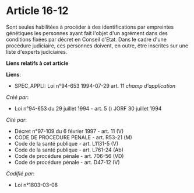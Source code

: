 # Article 16-12

Sont seules habilitées à procéder à des identifications par empreintes génétiques les personnes ayant fait l'objet d'un
agrément dans des conditions fixées par décret en Conseil d'Etat. Dans le cadre d'une procédure judiciaire, ces personnes
doivent, en outre, être inscrites sur une liste d'experts judiciaires.

**Liens relatifs à cet article**

**Liens**:

  - SPEC_APPLI: Loi n°94-653 1994-07-29 art. 11 *champ d'application*

_Créé par_:

  - Loi n°94-653 du 29 juillet 1994 - art. 5 () JORF 30 juillet 1994

_Cité par_:

  - Décret n°97-109 du 6 février 1997 - art. 11 (V)
  - CODE DE PROCEDURE PENALE - art. R53-21 (M)
  - Code de la santé publique - art. L1131-5 (V)
  - Code de la santé publique - art. L761-24 (Ab)
  - Code de procédure pénale - art. 706-56 (VD)
  - Code de procédure pénale - art. D47-12 (V)

_Codifié par_:

  - Loi n°1803-03-08
